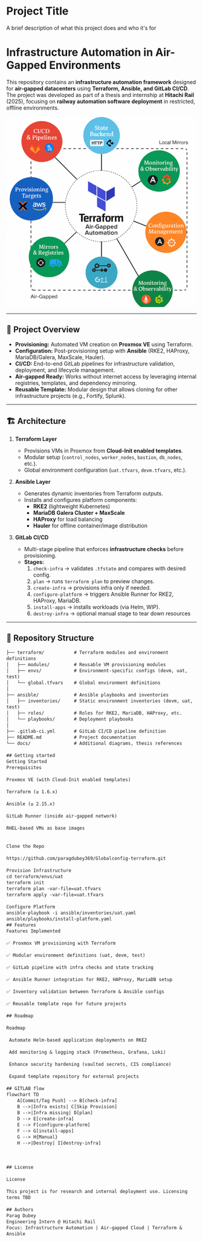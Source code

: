 
# Project Title

A brief description of what this project does and who it's for

# Infrastructure Automation in Air-Gapped Environments

This repository contains an **infrastructure automation framework** designed for **air-gapped datacenters** using **Terraform, Ansible, and GitLab CI/CD**.  
The project was developed as part of a thesis and internship at **Hitachi Rail** (2025), focusing on **railway automation software deployment** in restricted, offline environments.
<div align="center">
  <img src="airgapped terraform.png" alt=" Banner">
</div>

---

## 🚀 Project Overview

- **Provisioning:** Automated VM creation on **Proxmox VE** using Terraform.
- **Configuration:** Post-provisioning setup with **Ansible** (RKE2, HAProxy, MariaDB/Galera, MaxScale, Hauler).
- **CI/CD:** End-to-end GitLab pipelines for infrastructure validation, deployment, and lifecycle management.
- **Air-gapped Ready:** Works without internet access by leveraging internal registries, templates, and dependency mirroring.
- **Reusable Template:** Modular design that allows cloning for other infrastructure projects (e.g., Fortify, Splunk).

---

## 🏗️ Architecture

1. **Terraform Layer**  
   - Provisions VMs in Proxmox from **Cloud-Init enabled templates**.  
   - Modular setup (`control_nodes`, `worker_nodes`, `bastion`, `db_nodes`, etc.).  
   - Global environment configuration (`uat.tfvars`, `devm.tfvars`, etc.).

2. **Ansible Layer**  
   - Generates dynamic inventories from Terraform outputs.  
   - Installs and configures platform components:
     - **RKE2** (lightweight Kubernetes)
     - **MariaDB Galera Cluster + MaxScale**
     - **HAProxy** for load balancing
     - **Hauler** for offline container/image distribution
3. **GitLab CI/CD**  
   - Multi-stage pipeline that enforces **infrastructure checks** before provisioning.  
   - **Stages:**
     1. `check-infra` → validates `.tfstate` and compares with desired config.  
     2. `plan` → runs `terraform plan` to preview changes.  
     3. `create-infra` → provisions infra only if needed.  
     4. `configure-platform` → triggers Ansible Runner for RKE2, HAProxy, MariaDB.  
     5. `install-apps` → installs workloads (via Helm, WIP).  
     6. `destroy-infra` → optional manual stage to tear down resources

---

## 📂 Repository Structure

```text
├── terraform/           # Terraform modules and environment definitions
│   ├── modules/         # Reusable VM provisioning modules
│   ├── envs/            # Environment-specific configs (devm, uat, test)
│   └── global.tfvars    # Global environment definitions
│
├── ansible/             # Ansible playbooks and inventories
│   ├── inventories/     # Static environment inventories (devm, uat, test)
│   ├── roles/           # Roles for RKE2, MariaDB, HAProxy, etc.
│   └── playbooks/       # Deployment playbooks
│
├── .gitlab-ci.yml       # GitLab CI/CD pipeline definition
├── README.md            # Project documentation
└── docs/                # Additional diagrams, thesis references

## Getting started
Getting Started
Prerequisites

Proxmox VE (with Cloud-Init enabled templates)

Terraform (≥ 1.6.x)

Ansible (≥ 2.15.x)

GitLab Runner (inside air-gapped network)

RHEL-based VMs as base images


Clone the Repo

https://github.com/paragdubey369/Globalconfig-terraform.git

Provision Infrastructure
cd terraform/envs/uat
terraform init
terraform plan -var-file=uat.tfvars
terraform apply -var-file=uat.tfvars

Configure Platform
ansible-playbook -i ansible/inventories/uat.yaml ansible/playbooks/install-platform.yaml
## Features
Features Implemented

✅ Proxmox VM provisioning with Terraform

✅ Modular environment definitions (uat, devm, test)

✅ GitLab pipeline with infra checks and state tracking

✅ Ansible Runner integration for RKE2, HAProxy, MariaDB setup

✅ Inventory validation between Terraform & Ansible configs

✅ Reusable template repo for future projects

## Roadmap

Roadmap

 Automate Helm-based application deployments on RKE2

 Add monitoring & logging stack (Prometheus, Grafana, Loki)

 Enhance security hardening (vaulted secrets, CIS compliance)

 Expand template repository for external projects

## GITLAB flow
flowchart TD
    A[Commit/Tag Push] --> B[check-infra]
    B -->|Infra exists| C[Skip Provision]
    B -->|Infra missing| D[plan]
    D --> E[create-infra]
    E --> F[configure-platform]
    F --> G[install-apps]
    G --> H{Manual}
    H -->|Destroy| I[destroy-infra]



## License

License

This project is for research and internal deployment use. Licensing terms TBD

## Authors
Parag Dubey
Engineering Intern @ Hitachi Rail
Focus: Infrastructure Automation | Air-gapped Cloud | Terraform & Ansible
